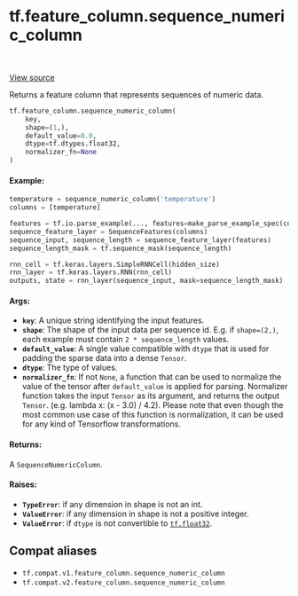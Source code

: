 <div itemscope itemtype="http://developers.google.com/ReferenceObject">
<meta itemprop="name" content="tf.feature_column.sequence_numeric_column" />
<meta itemprop="path" content="Stable" />
</div>

# tf.feature_column.sequence_numeric_column

<!-- Insert buttons and diff -->

<table class="tfo-notebook-buttons tfo-api" align="left">
</table>

<a target="_blank" href="/code/stable/tensorflow/python/feature_column/sequence_feature_column.py">View source</a>



Returns a feature column that represents sequences of numeric data.

``` python
tf.feature_column.sequence_numeric_column(
    key,
    shape=(1,),
    default_value=0.0,
    dtype=tf.dtypes.float32,
    normalizer_fn=None
)
```



<!-- Placeholder for "Used in" -->


#### Example:



```python
temperature = sequence_numeric_column('temperature')
columns = [temperature]

features = tf.io.parse_example(..., features=make_parse_example_spec(columns))
sequence_feature_layer = SequenceFeatures(columns)
sequence_input, sequence_length = sequence_feature_layer(features)
sequence_length_mask = tf.sequence_mask(sequence_length)

rnn_cell = tf.keras.layers.SimpleRNNCell(hidden_size)
rnn_layer = tf.keras.layers.RNN(rnn_cell)
outputs, state = rnn_layer(sequence_input, mask=sequence_length_mask)
```

#### Args:


* <b>`key`</b>: A unique string identifying the input features.
* <b>`shape`</b>: The shape of the input data per sequence id. E.g. if `shape=(2,)`,
  each example must contain `2 * sequence_length` values.
* <b>`default_value`</b>: A single value compatible with `dtype` that is used for
  padding the sparse data into a dense `Tensor`.
* <b>`dtype`</b>: The type of values.
* <b>`normalizer_fn`</b>: If not `None`, a function that can be used to normalize the
  value of the tensor after `default_value` is applied for parsing.
  Normalizer function takes the input `Tensor` as its argument, and returns
  the output `Tensor`. (e.g. lambda x: (x - 3.0) / 4.2). Please note that
  even though the most common use case of this function is normalization, it
  can be used for any kind of Tensorflow transformations.


#### Returns:

A `SequenceNumericColumn`.



#### Raises:


* <b>`TypeError`</b>: if any dimension in shape is not an int.
* <b>`ValueError`</b>: if any dimension in shape is not a positive integer.
* <b>`ValueError`</b>: if `dtype` is not convertible to <a href="../../tf.md#float32"><code>tf.float32</code></a>.

## Compat aliases

* `tf.compat.v1.feature_column.sequence_numeric_column`
* `tf.compat.v2.feature_column.sequence_numeric_column`

